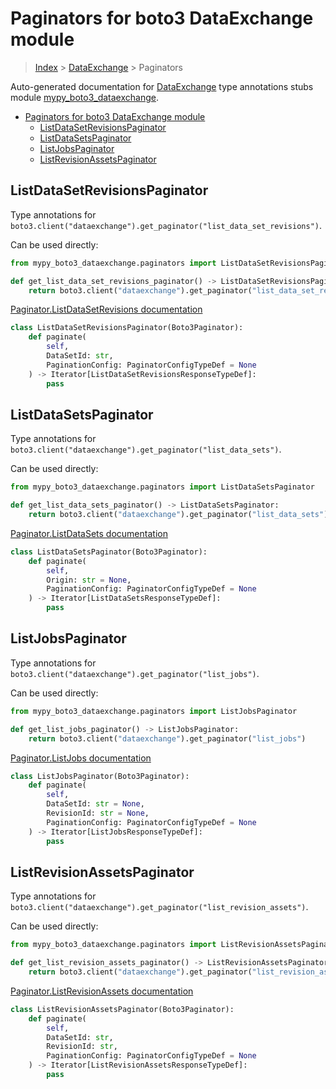 # Paginators for boto3 DataExchange module

> [Index](../index.md) > [DataExchange](./index.md) > Paginators

Auto-generated documentation for [DataExchange](https://boto3.amazonaws.com/v1/documentation/api/latest/reference/services/dataexchange.html#DataExchange)
type annotations stubs module [mypy_boto3_dataexchange](https://pypi.org/project/mypy-boto3-dataexchange/).

- [Paginators for boto3 DataExchange module](#paginators-for-boto3-dataexchange-module)
  - [ListDataSetRevisionsPaginator](#listdatasetrevisionspaginator)
  - [ListDataSetsPaginator](#listdatasetspaginator)
  - [ListJobsPaginator](#listjobspaginator)
  - [ListRevisionAssetsPaginator](#listrevisionassetspaginator)

## ListDataSetRevisionsPaginator

Type annotations for `boto3.client("dataexchange").get_paginator("list_data_set_revisions")`.

Can be used directly:

```python
from mypy_boto3_dataexchange.paginators import ListDataSetRevisionsPaginator

def get_list_data_set_revisions_paginator() -> ListDataSetRevisionsPaginator:
    return boto3.client("dataexchange").get_paginator("list_data_set_revisions")
```

[Paginator.ListDataSetRevisions documentation](https://boto3.amazonaws.com/v1/documentation/api/latest/reference/services/dataexchange.html#DataExchange.Paginator.ListDataSetRevisions)

```python
class ListDataSetRevisionsPaginator(Boto3Paginator):
    def paginate(
        self,
        DataSetId: str,
        PaginationConfig: PaginatorConfigTypeDef = None
    ) -> Iterator[ListDataSetRevisionsResponseTypeDef]:
        pass
```
## ListDataSetsPaginator

Type annotations for `boto3.client("dataexchange").get_paginator("list_data_sets")`.

Can be used directly:

```python
from mypy_boto3_dataexchange.paginators import ListDataSetsPaginator

def get_list_data_sets_paginator() -> ListDataSetsPaginator:
    return boto3.client("dataexchange").get_paginator("list_data_sets")
```

[Paginator.ListDataSets documentation](https://boto3.amazonaws.com/v1/documentation/api/latest/reference/services/dataexchange.html#DataExchange.Paginator.ListDataSets)

```python
class ListDataSetsPaginator(Boto3Paginator):
    def paginate(
        self,
        Origin: str = None,
        PaginationConfig: PaginatorConfigTypeDef = None
    ) -> Iterator[ListDataSetsResponseTypeDef]:
        pass
```
## ListJobsPaginator

Type annotations for `boto3.client("dataexchange").get_paginator("list_jobs")`.

Can be used directly:

```python
from mypy_boto3_dataexchange.paginators import ListJobsPaginator

def get_list_jobs_paginator() -> ListJobsPaginator:
    return boto3.client("dataexchange").get_paginator("list_jobs")
```

[Paginator.ListJobs documentation](https://boto3.amazonaws.com/v1/documentation/api/latest/reference/services/dataexchange.html#DataExchange.Paginator.ListJobs)

```python
class ListJobsPaginator(Boto3Paginator):
    def paginate(
        self,
        DataSetId: str = None,
        RevisionId: str = None,
        PaginationConfig: PaginatorConfigTypeDef = None
    ) -> Iterator[ListJobsResponseTypeDef]:
        pass
```
## ListRevisionAssetsPaginator

Type annotations for `boto3.client("dataexchange").get_paginator("list_revision_assets")`.

Can be used directly:

```python
from mypy_boto3_dataexchange.paginators import ListRevisionAssetsPaginator

def get_list_revision_assets_paginator() -> ListRevisionAssetsPaginator:
    return boto3.client("dataexchange").get_paginator("list_revision_assets")
```

[Paginator.ListRevisionAssets documentation](https://boto3.amazonaws.com/v1/documentation/api/latest/reference/services/dataexchange.html#DataExchange.Paginator.ListRevisionAssets)

```python
class ListRevisionAssetsPaginator(Boto3Paginator):
    def paginate(
        self,
        DataSetId: str,
        RevisionId: str,
        PaginationConfig: PaginatorConfigTypeDef = None
    ) -> Iterator[ListRevisionAssetsResponseTypeDef]:
        pass
```